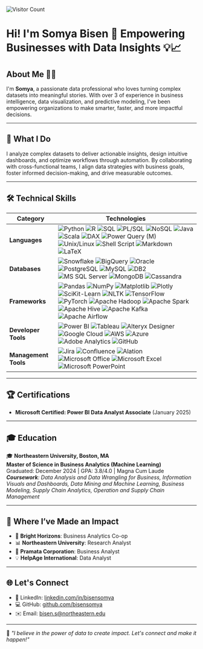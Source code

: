 ![Visitor Count](https://komarev.com/ghpvc/?username=bisensomya&style=flat-square&color=blue)

# Hi! I'm Somya Bisen 🌟 Empowering Businesses with Data Insights 💡📈

## About Me 👨‍💻
I'm **Somya**, a passionate data professional who loves turning complex datasets into meaningful stories. With over 3 of experience in business intelligence, data visualization, and predictive modeling, I've been empowering organizations to make smarter, faster, and more impactful decisions.

---

## 🌟 What I Do

I analyze complex datasets to deliver actionable insights, design intuitive dashboards, and optimize workflows through automation. By collaborating with cross-functional teams, I align data strategies with business goals, foster informed decision-making, and drive measurable outcomes.


---
## 🛠️ Technical Skills 

| Category          | Technologies                                                                                                                                                                                                                                                                                                                                                                                                                                |
|-------------------|--------------------------------------------------------------------------------------------------------------------------------------------------------------------------------------------------------------------------------------------------------------------------------------------------------------------------------------------------------------------------------------------------------------------------------------------|
| **Languages**     | ![Python](https://img.shields.io/badge/Python-3776AB?style=for-the-badge&logo=python&logoColor=white) ![R](https://img.shields.io/badge/R-276DC3?style=for-the-badge&logo=r&logoColor=white) ![SQL](https://img.shields.io/badge/SQL-4479A1?style=for-the-badge&logo=sqlite&logoColor=white) ![PL/SQL](https://img.shields.io/badge/PL%2FSQL-F80000?style=for-the-badge&logo=oracle&logoColor=white) ![NoSQL](https://img.shields.io/badge/NoSQL-00E5FF?style=for-the-badge&logo=mongodb&logoColor=white) ![Java](https://img.shields.io/badge/java-%23ED8B00.svg?style=for-the-badge&logo=openjdk&logoColor=white) ![Scala](https://img.shields.io/badge/Scala-DC322F?style=for-the-badge&logo=scala&logoColor=white) ![DAX](https://img.shields.io/badge/DAX-F2C811?style=for-the-badge&logo=power-bi&logoColor=black) ![Power Query (M)](https://img.shields.io/badge/Power%20Query%20(M)-2E86C1?style=for-the-badge&logo=power-bi&logoColor=white) ![Unix/Linux](https://img.shields.io/badge/Unix/Linux-FCC624?style=for-the-badge&logo=linux&logoColor=black) ![Shell Script](https://img.shields.io/badge/Shell_Script-4EAA25?style=for-the-badge&logo=gnu-bash&logoColor=white) ![Markdown](https://img.shields.io/badge/markdown-%23000000.svg?style=for-the-badge&logo=markdown&logoColor=white) ![LaTeX](https://img.shields.io/badge/latex-%23008080.svg?style=for-the-badge&logo=latex&logoColor=white) |
| **Databases**     | ![Snowflake](https://img.shields.io/badge/Snowflake-29B5E8?style=for-the-badge&logo=snowflake&logoColor=white) ![BigQuery](https://img.shields.io/badge/BigQuery-4285F4?style=for-the-badge&logo=google-cloud&logoColor=white) ![Oracle](https://img.shields.io/badge/Oracle-F80000?style=for-the-badge&logo=oracle&logoColor=white) ![PostgreSQL](https://img.shields.io/badge/PostgreSQL-336791?style=for-the-badge&logo=postgresql&logoColor=white) ![MySQL](https://img.shields.io/badge/MySQL-4479A1?style=for-the-badge&logo=mysql&logoColor=white) ![DB2](https://img.shields.io/badge/DB2-003A6D?style=for-the-badge&logo=ibm&logoColor=white) ![MS SQL Server](https://img.shields.io/badge/MS_SQL_Server-CC2927?style=for-the-badge&logo=microsoft-sql-server&logoColor=white) ![MongoDB](https://img.shields.io/badge/MongoDB-47A248?style=for-the-badge&logo=mongodb&logoColor=white) ![Cassandra](https://img.shields.io/badge/Cassandra-1287B1?style=for-the-badge&logo=apache-cassandra&logoColor=white) |
| **Frameworks**    | ![Pandas](https://img.shields.io/badge/Pandas-150458?style=for-the-badge&logo=pandas&logoColor=white) ![NumPy](https://img.shields.io/badge/NumPy-013243?style=for-the-badge&logo=numpy&logoColor=white) ![Matplotlib](https://img.shields.io/badge/Matplotlib-11557C?style=for-the-badge&logo=plotly&logoColor=white) ![Plotly](https://img.shields.io/badge/Plotly-%233F4F75.svg?style=for-the-badge&logo=plotly&logoColor=white) ![SciKit-Learn](https://img.shields.io/badge/SciKit--Learn-F7931E?style=for-the-badge&logo=scikit-learn&logoColor=white) ![NLTK](https://img.shields.io/badge/NLTK-91BFF9?style=for-the-badge&logo=nltk&logoColor=white) ![TensorFlow](https://img.shields.io/badge/TensorFlow-FF6F00?style=for-the-badge&logo=tensorflow&logoColor=white) ![PyTorch](https://img.shields.io/badge/PyTorch-EE4C2C?style=for-the-badge&logo=pytorch&logoColor=white) ![Apache Hadoop](https://img.shields.io/badge/Apache%20Hadoop-66CCFF?style=for-the-badge&logo=apachehadoop&logoColor=black) ![Apache Spark](https://img.shields.io/badge/Apache%20Spark-E25A1C?style=for-the-badge&logo=apache-spark&logoColor=white) ![Apache Hive](https://img.shields.io/badge/Apache%20Hive-FDEE21?style=for-the-badge&logo=apachehive&logoColor=black) ![Apache Kafka](https://img.shields.io/badge/Apache%20Kafka-000?style=for-the-badge&logo=apachekafka) ![Apache Airflow](https://img.shields.io/badge/Apache%20Airflow-017CEE?style=for-the-badge&logo=Apache%20Airflow&logoColor=white)
| **Developer Tools** | ![Power BI](https://img.shields.io/badge/Power_BI-F2C811?style=for-the-badge&logo=power-bi&logoColor=black) ![Tableau](https://img.shields.io/badge/Tableau-E97627?style=for-the-badge&logo=tableau&logoColor=white) ![Alteryx Designer](https://img.shields.io/badge/Alteryx-29B5E8?style=for-the-badge&logo=alteryx&logoColor=white) ![Google Cloud](https://img.shields.io/badge/Google_Cloud-4285F4?style=for-the-badge&logo=google-cloud&logoColor=white) ![AWS](https://img.shields.io/badge/AWS-%23FF9900.svg?style=for-the-badge&logo=amazon-aws&logoColor=white) ![Azure](https://img.shields.io/badge/azure-%230072C6.svg?style=for-the-badge&logo=microsoftazure&logoColor=white) ![Adobe Analytics](https://img.shields.io/badge/Adobe_Analytics-FF0000?style=for-the-badge&logo=adobe&logoColor=white) ![GitHub](https://img.shields.io/badge/GitHub-181717?style=for-the-badge&logo=github&logoColor=white) |
| **Management Tools** | ![Jira](https://img.shields.io/badge/Jira-0052CC?style=for-the-badge&logo=jira&logoColor=white) ![Confluence](https://img.shields.io/badge/Confluence-172B4D?style=for-the-badge&logo=confluence&logoColor=white) ![Alation](https://img.shields.io/badge/Alation-FF7F27?style=for-the-badge&logo=alteryx&logoColor=white) ![Microsoft Office](https://img.shields.io/badge/Microsoft_Office-D83B01?style=for-the-badge&logo=microsoft-office&logoColor=white) ![Microsoft Excel](https://img.shields.io/badge/Microsoft_Excel-217346?style=for-the-badge&logo=microsoft-excel&logoColor=white) ![Microsoft PowerPoint](https://img.shields.io/badge/Microsoft_PowerPoint-B7472A?style=for-the-badge&logo=microsoft-powerpoint&logoColor=white) |

---

## 🏆 Certifications

- **Microsoft Certified: Power BI Data Analyst Associate** (January 2025)

---

## 🎓 Education

🎓 **Northeastern University, Boston, MA**  
**Master of Science in Business Analytics (Machine Learning)**  
Graduated: December 2024 | GPA: 3.8/4.0 | Magna Cum Laude  
***Coursework**: Data Analysis and Data Wrangling for Business, Information Visuals and Dashboards, Data Mining and Machine Learning, Business Modeling, Supply Chain Analytics, Operation and Supply Chain Management*

---

## 🚀 **Where I’ve Made an Impact**


- 🌟 **Bright Horizons**: Business Analytics Co-op  
- 📊 **Northeastern University**: Research Analyst  
- 💼 **Pramata Corporation**: Business Analyst  
- 💡 **HelpAge International**: Data Analyst  

---

## 🌐 Let's Connect

- 🔗 LinkedIn: [linkedin.com/in/bisensomya](https://linkedin.com/in/bisensomya)  
- 💻 GitHub: [github.com/bisensomya](https://github.com/bisensomya)  
- ✉️ Email: bisen.s@northeastern.edu  

---

🌟 *"I believe in the power of data to create impact. Let's connect and make it happen!"*
